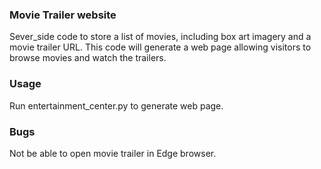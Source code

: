 ### Movie Trailer website

Sever_side code to store a list of movies, including box art imagery and a movie trailer URL. This code will generate a web page allowing visitors to browse movies and watch the trailers.


### Usage

Run entertainment_center.py to generate web page.

### Bugs

Not be able to open movie trailer in Edge browser.
